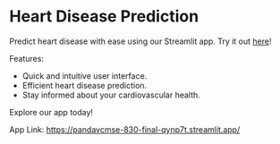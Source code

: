 # Heart Disease Prediction

Predict heart disease with ease using our Streamlit app.
Try it out [here]([link-to-your-app](https://pandavcmse-830-final-qynp7t.streamlit.app/))!

Features:
- Quick and intuitive user interface.
- Efficient heart disease prediction.
- Stay informed about your cardiovascular health.

Explore our app today!


App Link: https://pandavcmse-830-final-qynp7t.streamlit.app/
